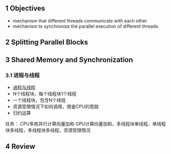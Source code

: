 ## 1 Objectives
- mechanism that different threads communicate with each other
- mechanism to synchronize the parallel execution of different threads
## 2 Splitting Parallel Blocks



## 3 Shared Memory and Synchronization
### 3.1 进程与线程
- [进程与线程](https://zhuanlan.zhihu.com/p/258049386)
- N个线程块，每个线程块1个线程
- 一个线程块，包含N个线程
- 资源受限情况下如何调用，借鉴CPU的思路
- 归约运算

任务：
CPU多核并行计算向量加和
GPU计算向量加和，多线程块单线程，单线程块多线程，多线程块多线程，资源受限情况

## 4 Review
